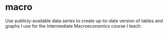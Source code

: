 # macro
Use publicly-available data series to create up-to-date version of tables and graphs I use for the Intermediate Macroeconomics course I teach.
